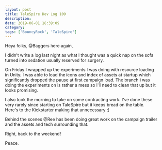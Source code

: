 ```yaml
---
layout: post
title: TaleSpire Dev Log 109
description:
date: 2019-06-01 18:39:09
category:
tags: ['BouncyRock', 'TaleSpire']
---
```


Heya folks, @Baggers here again,

I didn't write a log last night as what I thought was a quick nap on the sofa turned into sedation usually reserved for surgery.

On Friday I wrapped up the experiments I was doing with resource loading in Unity. I was able to load the icons and index of assets at startup which significantly dropped the pause at first campaign load. The branch i was doing the experiments on is rather a mess so I'll need to clean that up but it looks promising.

I also took the morning to take on some contracting work. I've done these very rarely since starting on TaleSpire but it keeps bread on the table. Here's to the Kickstarter making that unnecessary :)

Behind the scenes @Ree has been doing great work on the campaign trailer and the assets and tech surrounding that.

Right, back to the weekend! 

Peace.
